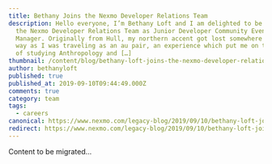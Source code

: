 ```yaml
---
title: Bethany Joins the Nexmo Developer Relations Team
description: Hello everyone, I’m Bethany Loft and I am delighted to be joining
  the Nexmo Developer Relations Team as Junior Developer Community Event
  Manager. Originally from Hull, my northern accent got lost somewhere along the
  way as I was traveling as an au pair, an experience which put me on the path
  of studying Anthropology and […]
thumbnail: /content/blog/bethany-loft-joins-the-nexmo-developer-relations-team-dr/london.jpg
author: bethanyloft
published: true
published_at: 2019-09-10T09:44:49.000Z
comments: true
category: team
tags:
  - careers
canonical: https://www.nexmo.com/legacy-blog/2019/09/10/bethany-loft-joins-the-nexmo-developer-relations-team-dr
redirect: https://www.nexmo.com/legacy-blog/2019/09/10/bethany-loft-joins-the-nexmo-developer-relations-team-dr
---
```


Content to be migrated...
